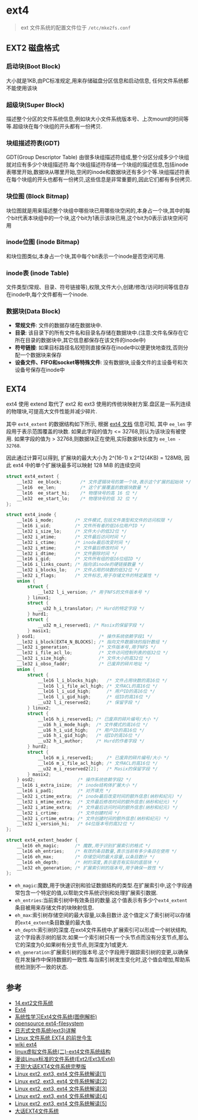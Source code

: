 
# ext4

> ext 文件系统的配置文件位于 `/etc/mke2fs.conf`

## EXT2 磁盘格式

### 启动块(Boot Block)

大小就是1KB,由PC标准规定,用来存储磁盘分区信息和启动信息, 任何文件系统都不能使用该块

### 超级块(Super Block)

描述整个分区的文件系统信息,例如块大小文件系统版本号、上次mount的时间等等.超级块在每个块组的开头都有一份拷贝.

### 块组描述符表(GDT)

GDT(Group Descriptor Table) 由很多块组描述符组成,整个分区分成多少个块组就对应有多少个块组描述符.每个块组描述符存储一个块组的描述信息,包括inode表哪里开始,数据块从哪里开始,空闲的inode和数据块还有多少个等.块组描述符表在每个块组的开头也都有一份拷贝,这些信息是非常重要的,因此它们都有多份拷贝.

### 块位图 (Block Bitmap)

块位图就是用来描述整个块组中哪些块已用哪些块空闲的,本身占一个块,其中的每个bit代表本块组中的一个块,这个bit为1表示该块已用,这个bit为0表示该块空闲可用

### inode位图 (inode Bitmap)

和块位图类似,本身占一个块,其中每个bit表示一个inode是否空闲可用.

### inode表 (inode Table)

文件类型(常规、目录、符号链接等),权限,文件大小,创建/修改/访问时间等信息存在inode中,每个文件都有一个inode.

### 数据块(Data Block)

- **常规文件**: 文件的数据存储在数据块中.
- **目录**: 该目录下的所有文件名和目录名存储在数据块中.(注意:文件名保存在它所在目录的数据块中,其它信息都保存在该文件的inode中)
- **符号链接**: 如果目标路径名较短则直接保存在inode中以便更快地查找,否则分配一个数据块来保存
- **设备文件、FIFO和socket等特殊文件**: 没有数据块,设备文件的主设备号和次设备号保存在inode中

## EXT4

ext4 使用 extend 取代了 ext2 和 ext3 使用的传统块映射方案.盘区是一系列连续的物理块,可提高大文件性能并减少碎片.

其中 `ext4_extent` 的数据结构如下所示, 根据 [ext4 文档](https://kernel.org/doc/html/v6.6/filesystems/ext4/dynamic.html#extent-tree) 信息可知, 其中 `ee_len` 字段用于表示范围覆盖的块数. 如果此字段的值为 <= 32768,则认为该块没有被使用. 如果字段的值为 > 32768,则数据块正在使用,实际数据块长度为 `ee_len - 32768`.

因此通过计算可以得到, 扩展块的最大大小为 2^(16-1) x 2^12(4KB) = 128MB, 因此 ext4 中的单个扩展块最多可以映射 128 MiB 的连续空间

```c
struct ext4_extent {
    __le32  ee_block;       /* 文件逻辑块号的第一个块,表示这个扩展的起始块 */
    __le16  ee_len;         /* 这个扩展覆盖的数据块数量 */
    __le16  ee_start_hi;    /* 物理块号的高 16 位 */
    __le32  ee_start_lo;    /* 物理块号的低 32 位 */
};
```

```c
struct ext4_inode {
    __le16 i_mode;        /* 文件模式,包括文件类型和文件的访问权限 */
    __le16 i_uid;         /* 文件所有者的低16位用户ID */
    __le32 i_size_lo;     /* 文件大小的低32位 */
    __le32 i_atime;       /* 文件最后访问时间 */
    __le32 i_ctime;       /* inode最后改变时间 */
    __le32 i_mtime;       /* 文件最后修改时间 */
    __le32 i_dtime;       /* 文件删除时间 */
    __le16 i_gid;         /* 文件所有组的低16位组ID */
    __le16 i_links_count; /* 指向该inode的硬链接数量 */
    __le32 i_blocks_lo;   /* 文件占用的块数的低32位 */
    __le32 i_flags;       /* 文件标志,用于存储文件的特定属性 */
    union {
        struct {
            __le32 l_i_version; /* 用于NFS的文件版本号 */
        } linux1;
        struct {
            __u32 h_i_translator; /* Hurd的特定字段 */
        } hurd1;
        struct {
            __u32 m_i_reserved1; /* Masix的保留字段 */
        } masix1;
    } osd1;                        /* 操作系统依赖字段1 */
    __le32 i_block[EXT4_N_BLOCKS]; /* 指向文件数据块的指针数组 */
    __le32 i_generation;           /* 文件版本号,用于NFS */
    __le32 i_file_acl_lo;          /* 文件访问控制列表的低32位 */
    __le32 i_size_high;            /* 文件大小的高32位 */
    __le32 i_obso_faddr;           /* 已废弃的碎片地址 */
    union {
        struct {
            __le16 l_i_blocks_high;   /* 文件占用块数的高16位 */
            __le16 l_i_file_acl_high; /* 文件ACL的高16位 */
            __le16 l_i_uid_high;      /* 用户ID的高16位 */
            __le16 l_i_gid_high;      /* 组ID的高16位 */
            __u32 l_i_reserved2;      /* 保留字段 */
        } linux2;
        struct {
            __le16 h_i_reserved1; /* 已废弃的碎片编号/大小 */
            __u16 h_i_mode_high;  /* 文件模式的高16位 */
            __u16 h_i_uid_high;   /* 用户ID的高16位 */
            __u16 h_i_gid_high;   /* 组ID的高16位 */
            __u32 h_i_author;     /* Hurd的作者字段 */
        } hurd2;
        struct {
            __le16 m_i_reserved1;     /* 已废弃的碎片编号/大小 */
            __le16 m_i_file_acl_high; /* 文件ACL的高16位 */
            __u32 m_i_reserved2[2];   /* Masix的保留字段 */
        } masix2;
    } osd2;                /* 操作系统依赖字段2 */
    __le16 i_extra_isize;  /* inode结构体扩展大小 */
    __le16 i_pad1;         /* 对齐填充 */
    __le32 i_ctime_extra;  /* inode最后改变时间的额外信息(纳秒和纪元) */
    __le32 i_mtime_extra;  /* 文件最后修改时间的额外信息(纳秒和纪元) */
    __le32 i_atime_extra;  /* 文件最后访问时间的额外信息(纳秒和纪元) */
    __le32 i_crtime;       /* 文件创建时间 */
    __le32 i_crtime_extra; /* 文件创建时间的额外信息(纳秒和纪元) */
    __le32 i_version_hi;   /* 64位版本号的高32位 */
};
```

```c
struct ext4_extent_header {
    __le16 eh_magic;      /* 魔数,用于识别扩展索引的格式 */
    __le16 eh_entries;    /* 有效的条目数量,表示当前有多少条目在使用 */
    __le16 eh_max;        /* 存储空间的最大容量,以条目数计 */
    __le16 eh_depth;      /* 树的深度,表示是否有实际的底层块 */
    __le32 eh_generation; /* 扩展索引树的版本号,用于确保一致性 */
};
```

- `eh_magic`:魔数,用于快速识别和验证数据结构的类型.在扩展索引中,这个字段通常包含一个特定的值,以帮助文件系统识别和处理扩展索引数据.
- `eh_entries`:当前索引树中有效条目的数量.这个值表示有多少个`ext4_extent`条目被用来存储文件的块映射信息.
- `eh_max`:索引树存储空间的最大容量,以条目数计.这个值定义了索引树可以存储的`ext4_extent`条目数量的最大值.
- `eh_depth`:索引树的深度.在ext4文件系统中,扩展索引可以形成一个树状结构,这个字段表示树的层次.如果一个索引树只有一个头节点而没有分支节点,那么它的深度为0;如果树有分支节点,则深度为1或更大.
- `eh_generation`:扩展索引树的版本号.这个字段用于跟踪索引树的变更,以确保在并发操作中保持数据的一致性.每当索引树发生变化时,这个值会增加,帮助系统检测到不一致的状态.


## 参考

- [14.ext2文件系统](https://www.bilibili.com/video/BV1V84y1A7or/)
- [Ext4](https://en.wikipedia.org/wiki/Ext4)
- [系统性学习Ext4文件系统(图例解析)](https://zhuanlan.zhihu.com/p/476377123)
- [opensource ext4-filesystem](https://opensource.com/article/18/4/ext4-filesystem)
- [日志式文件系统(ext3)详解](https://www.cnblogs.com/yuanqiangfei/p/16932969.html)
- [Linux 文件系统 EXT4 的前世今生](https://www.oschina.net/translate/introduction-ext4-filesystem)
- [wiki ext4](https://ext4.wiki.kernel.org/index.php/Main_Page)
- [linux虚拟文件系统(二)-ext4文件系统结构](https://blog.csdn.net/sinat_22338935/article/details/119270371)
- [漫谈Linux标准的文件系统(Ext2/Ext3/Ext4)](https://www.cnblogs.com/justmine/p/9128730.html)
- [干货!大话EXT4文件系统完整版](https://cloud.tencent.com/developer/article/1551286)
- [Linux ext2, ext3, ext4 文件系统解读[1]](https://blog.csdn.net/qwertyupoiuytr/article/details/70305582)
- [Linux ext2, ext3, ext4 文件系统解读[2]](https://blog.csdn.net/qwertyupoiuytr/article/details/70471623)
- [Linux ext2, ext3, ext4 文件系统解读[3]](https://blog.csdn.net/qwertyupoiuytr/article/details/70554469)
- [Linux ext2, ext3, ext4 文件系统解读[4]](https://blog.csdn.net/qwertyupoiuytr/article/details/70833690)
- [Linux ext2, ext3, ext4 文件系统解读[5]](https://blog.csdn.net/qwertyupoiuytr/article/details/70880547)
- [大话EXT4文件系统](http://www.ssdfans.com/?p=8136)